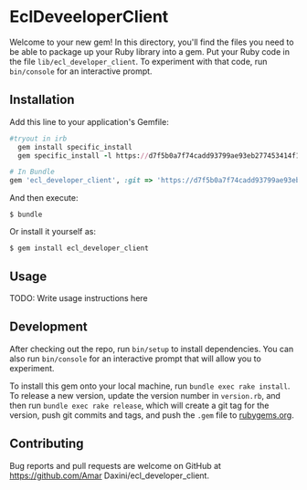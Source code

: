 # EclDeveeloperClient

Welcome to your new gem! In this directory, you'll find the files you need to be able to package up your Ruby library into a gem. Put your Ruby code in the file `lib/ecl_developer_client`. To experiment with that code, run `bin/console` for an interactive prompt.


## Installation

Add this line to your application's Gemfile:

```ruby
#tryout in irb
  gem install specific_install
  gem specific_install -l https://d7f5b0a7f74cadd93799ae93eb277453414f1e14:x-oauth-basic@github.com/Course-Master/ecl_developer_client.git

# In Bundle
gem 'ecl_developer_client', :git => 'https://d7f5b0a7f74cadd93799ae93eb277453414f1e14:x-oauth-basic@github.com/Course-Master/ecl_developer_client.git'
```

And then execute:

    $ bundle

Or install it yourself as:

    $ gem install ecl_developer_client

## Usage

TODO: Write usage instructions here

## Development

After checking out the repo, run `bin/setup` to install dependencies. You can also run `bin/console` for an interactive prompt that will allow you to experiment.

To install this gem onto your local machine, run `bundle exec rake install`. To release a new version, update the version number in `version.rb`, and then run `bundle exec rake release`, which will create a git tag for the version, push git commits and tags, and push the `.gem` file to [rubygems.org](https://rubygems.org).

## Contributing

Bug reports and pull requests are welcome on GitHub at https://github.com/Amar Daxini/ecl_developer_client.

